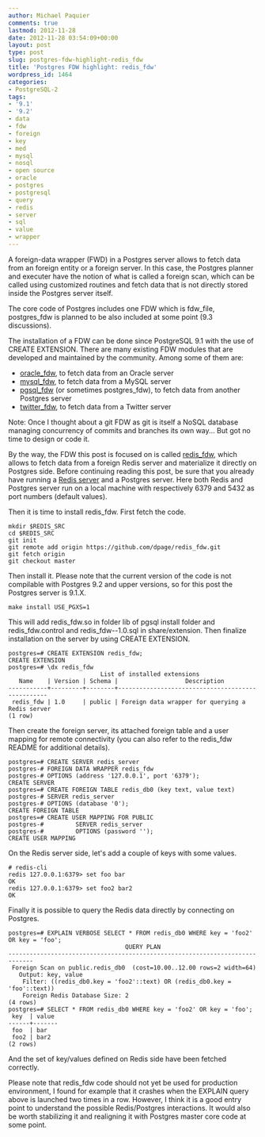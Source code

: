 ```yaml
---
author: Michael Paquier
comments: true
lastmod: 2012-11-28
date: 2012-11-28 03:54:09+00:00
layout: post
type: post
slug: postgres-fdw-highlight-redis_fdw
title: 'Postgres FDW highlight: redis_fdw'
wordpress_id: 1464
categories:
- PostgreSQL-2
tags:
- '9.1'
- '9.2'
- data
- fdw
- foreign
- key
- med
- mysql
- nosql
- open source
- oracle
- postgres
- postgresql
- query
- redis
- server
- sql
- value
- wrapper
---
```


A foreign-data wrapper (FWD) in a Postgres server allows to fetch data from an foreign entity or a foreign server. In this case, the Postgres planner and executer have the notion of what is called a foreign scan, which can be called using customized routines and fetch data that is not directly stored inside the Postgres server itself.

The core code of Postgres includes one FDW which is fdw\_file, postgres\_fdw is planned to be also included at some point (9.3 discussions).

The installation of a FDW can be done since PostgreSQL 9.1 with the use of CREATE EXTENSION. There are many existing FDW modules that are developed and maintained by the community. Among some of them are:
	
  * [oracle\_fdw](http://oracle-fdw.projects.pgfoundry.org/), to fetch data from an Oracle server	
  * [mysql\_fdw](https://github.com/dpage/mysql_fdw), to fetch data from a MySQL server
  * [pgsql\_fdw](http://interdbconnect.sourceforge.net/pgsql_fdw/pgsql_fdw-ja.html) (or sometimes postgres\_fdw), to fetch data from another Postgres server
  * [twitter\_fdw](https://github.com/umitanuki/twitter_fdw), to fetch data from a Twitter server

Note: Once I thought about a git FDW as git is itself a NoSQL database managing concurrency of commits and branches its own way... But got no time to design or code it.

By the way, the FDW this post is focused on is called [redis\_fdw](https://github.com/dpage/redis_fdw), which allows to fetch data from a foreign Redis server and materialize it directly on Postgres side. Before continuing reading this post, be sure that you already have running a [Redis server](http://michael.otacoo.com/redis/redis-first-steps-fetch-install-and-server-creation/) and a Postgres server.
Here both Redis and Postgres server run on a local machine with respectively 6379 and 5432 as port numbers (default values).

Then it is time to install redis\_fdw. First fetch the code.

    mkdir $REDIS_SRC
    cd $REDIS_SRC
    git init
    git remote add origin https://github.com/dpage/redis_fdw.git
    git fetch origin
    git checkout master

Then install it. Please note that the current version of the code is not compilable with Postgres 9.2 and upper versions, so for this post the Postgres server is 9.1.X.

    make install USE_PGXS=1

This will add redis\_fdw.so in folder lib of pgsql install folder and redis\_fdw.control and redis\_fdw--1.0.sql in share/extension.
Then finalize installation on the server by using CREATE EXTENSION.

    postgres=# CREATE EXTENSION redis_fdw;
    CREATE EXTENSION
    postgres=# \dx redis_fdw
                              List of installed extensions
       Name    | Version | Schema |                   Description                    
    -----------+---------+--------+--------------------------------------------------
     redis_fdw | 1.0     | public | Foreign data wrapper for querying a Redis server
    (1 row)

Then create the foreign server, its attached foreign table and a user mapping for remote connectivity (you can also refer to the redis\_fdw README for additional details).

    postgres=# CREATE SERVER redis_server
    postgres-# FOREIGN DATA WRAPPER redis_fdw
    postgres-# OPTIONS (address '127.0.0.1', port '6379');
    CREATE SERVER
    postgres=# CREATE FOREIGN TABLE redis_db0 (key text, value text)
    postgres-# SERVER redis_server
    postgres-# OPTIONS (database '0');
    CREATE FOREIGN TABLE
    postgres=# CREATE USER MAPPING FOR PUBLIC
    postgres-#         SERVER redis_server
    postgres-#         OPTIONS (password '');
    CREATE USER MAPPING

On the Redis server side, let's add a couple of keys with some values.

    # redis-cli
    redis 127.0.0.1:6379> set foo bar
    OK
    redis 127.0.0.1:6379> set foo2 bar2
    OK

Finally it is possible to query the Redis data directly by connecting on Postgres.

    postgres=# EXPLAIN VERBOSE SELECT * FROM redis_db0 WHERE key = 'foo2' OR key = 'foo';
                                     QUERY PLAN                                  
    -----------------------------------------------------------------------------
     Foreign Scan on public.redis_db0  (cost=10.00..12.00 rows=2 width=64)
       Output: key, value
        Filter: ((redis_db0.key = 'foo2'::text) OR (redis_db0.key = 'foo'::text))
        Foreign Redis Database Size: 2
    (4 rows)
    postgres=# SELECT * FROM redis_db0 WHERE key = 'foo2' OR key = 'foo';
     key  | value 
    ------+-------
     foo  | bar
     foo2 | bar2
    (2 rows)

And the set of key/values defined on Redis side have been fetched correctly.

Please note that redis\_fdw code should not yet be used for production environment, I found for example that it crashes when the EXPLAIN query above is launched two times in a row. However, I think it is a good entry point to understand the possible Redis/Postgres interactions. It would also be worth stabilizing it and realigning it with Postgres master core code at some point.
